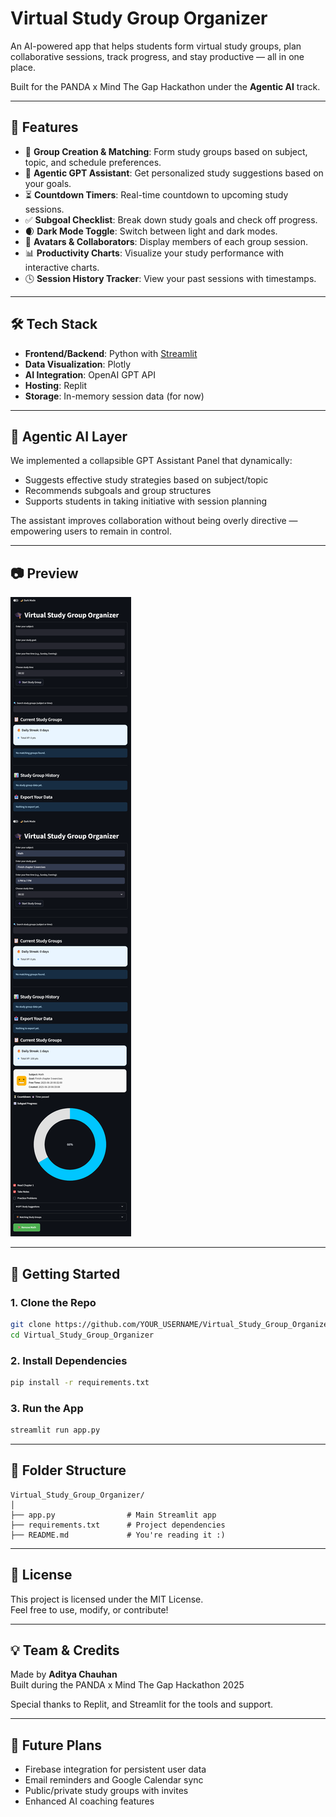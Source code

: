# Virtual Study Group Organizer

An AI-powered app that helps students form virtual study groups, plan collaborative sessions, track progress, and stay productive — all in one place.

Built for the PANDA x Mind The Gap Hackathon under the **Agentic AI** track.

---

## 🌟 Features

- 📅 **Group Creation & Matching**: Form study groups based on subject, topic, and schedule preferences.  
- 🧠 **Agentic GPT Assistant**: Get personalized study suggestions based on your goals.  
- ⏳ **Countdown Timers**: Real-time countdown to upcoming study sessions.  
- ✅ **Subgoal Checklist**: Break down study goals and check off progress.  
- 🌒 **Dark Mode Toggle**: Switch between light and dark modes.  
- 👥 **Avatars & Collaborators**: Display members of each group session.  
- 📊 **Productivity Charts**: Visualize your study performance with interactive charts.  
- 🕓 **Session History Tracker**: View your past sessions with timestamps.

---

## 🛠️ Tech Stack

- **Frontend/Backend**: Python with [Streamlit](https://streamlit.io/)  
- **Data Visualization**: Plotly  
- **AI Integration**: OpenAI GPT API  
- **Hosting**: Replit  
- **Storage**: In-memory session data (for now)

---

## 🤖 Agentic AI Layer

We implemented a collapsible GPT Assistant Panel that dynamically:
- Suggests effective study strategies based on subject/topic  
- Recommends subgoals and group structures  
- Supports students in taking initiative with session planning  

The assistant improves collaboration without being overly directive — empowering users to remain in control.

---

## 📷 Preview

![App Screenshot](screenshot.png) <!-- Optional: Upload a screenshot to your repo -->

---

## 🚀 Getting Started

### 1. Clone the Repo

```bash
git clone https://github.com/YOUR_USERNAME/Virtual_Study_Group_Organizer.git
cd Virtual_Study_Group_Organizer
```

### 2. Install Dependencies

```bash
pip install -r requirements.txt
```

### 3. Run the App

```bash
streamlit run app.py
```

---

## 🧩 Folder Structure

```
Virtual_Study_Group_Organizer/
│
├── app.py                # Main Streamlit app
├── requirements.txt      # Project dependencies
├── README.md             # You're reading it :)
```

---

## 📜 License

This project is licensed under the MIT License.  
Feel free to use, modify, or contribute!

---

## 💡 Team & Credits

Made by **Aditya Chauhan**  
Built during the PANDA x Mind The Gap Hackathon 2025

Special thanks to Replit, and Streamlit for the tools and support.

---

## 🧠 Future Plans

- Firebase integration for persistent user data  
- Email reminders and Google Calendar sync  
- Public/private study groups with invites  
- Enhanced AI coaching features
